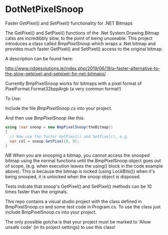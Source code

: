 # DotNetPixelSnoop
Faster *GetPixel()* and *SetPixel()* functionality for .NET Bitmaps

The GetPixel() and SetPixel() functions of the .Net System.Drawing.Bitmap calss are incredibbly slow, to the point of being unuseable.  This project introduces a class called *BmpPixelSnoop* which wraps a .Net bitmap and provides much faster GetPixel() and SetPixel() access to the original bitmap.

A description can be found here:

http://www.ridgesolutions.ie/index.php/2019/06/19/a-faster-alternative-to-the-slow-getpixel-and-setpixel-for-net-bitmaps/

Currently BmpPixelSnoop works for bitmaps with a pixel format of PixelFormat.Format32bppArgb (a very common format!)

To Use:

Include the file *BmpPixelSnoop.cs* into your project.

And then use *BmpPixelSnoop* like this:

```csharp
using (var snoop = new BmpPixelSnoop(theBitmap))
{
  // Now use the faster GetPixel() and SetPixel(), e.g.
  var col = snoop.GetPixel(0, 0);
}
```

*NB* When you are snooping a bitmap, you cannot access the snooped bitmap using the normal functions until the BmpPixelSnoop object goes out of scope, (e.g. when execution leaves the using() block in the code example above).  This is because the bitmap is locked (using LockBits()) when it's being snooped, it is unlocked when the snoop object is disposed.


Tests indcate that snoop's GetPixel() and SetPixel() methods can be 10 times faster than the originals.

This repo contains a visual studio project with the class defined in BmpPixelSnoop.cs and some test code in Program.cs.  To use the class just include BmpPixelSnoop.cs into your project.

The only possible gotcha is that your project must be marked to 'Allow unsafe code' (in its project settings) to use this class! 

